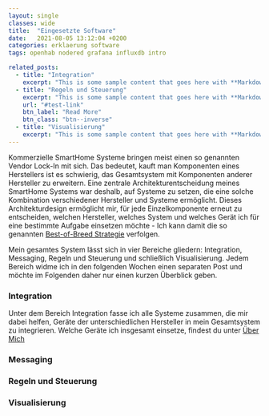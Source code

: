 ```yaml
---
layout: single
classes: wide
title:  "Eingesetzte Software"
date:   2021-08-05 13:12:04 +0200
categories: erklaerung software
tags: openhab nodered grafana influxdb intro

related_posts:
  - title: "Integration"
    excerpt: "This is some sample content that goes here with **Markdown** formatting."
  - title: "Regeln und Steuerung"
    excerpt: "This is some sample content that goes here with **Markdown** formatting."
    url: "#test-link"
    btn_label: "Read More"
    btn_class: "btn--inverse"
  - title: "Visualisierung"
    excerpt: "This is some sample content that goes here with **Markdown** formatting."
---
```


Kommerzielle SmartHome Systeme bringen meist einen so genannten Vendor Lock-In mit sich. Das bedeutet, kauft man Komponenten eines Herstellers ist es schwierig, das Gesamtsystem mit Komponenten anderer Hersteller zu erweitern. Eine zentrale Architekturentscheidung meines SmartHome Systems war deshalb, auf Systeme zu setzen, die eine solche Kombination verschiedener Hersteller und Systeme ermöglicht. Dieses Architekturdesign ermöglicht mir, für jede Einzelkomponente erneut zu entscheiden, welchen Hersteller, welches System und welches Gerät ich für eine bestimmte Aufgabe einsetzen möchte - Ich kann damit die so genannten [Best-of-Breed Strategie](https://www.cloudcomputing-insider.de/was-ist-eine-best-of-breed-strategie-a-1022737/) verfolgen.

Mein gesamtes System lässt sich in vier Bereiche gliedern: Integration, Messaging, Regeln und Steuerung und schließlich Visualisierung. Jedem Bereich widme ich in den folgenden Wochen einen separaten Post und möchte im Folgenden daher nur einen kurzen Überblick geben.

### Integration
Unter dem Bereich Integration fasse ich alle Systeme zusammen, die mir dabei helfen, Geräte der unterschiedlichen Hersteller in mein Gesamtsystem zu integrieren.
Welche Geräte ich insgesamt einsetze, findest du unter [Über Mich](/about)

### Messaging

### Regeln und Steuerung

### Visualisierung